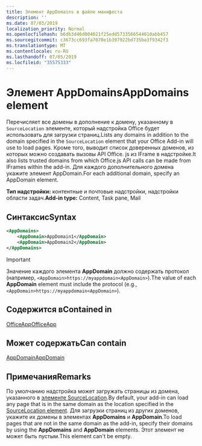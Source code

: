 ```yaml
---
title: Элемент AppDomains в файле манифеста
description: ''
ms.date: 07/03/2019
localization_priority: Normal
ms.openlocfilehash: b6db3d46d004021f25edd5733566544010abb457
ms.sourcegitcommit: c3673cc693fa7070e1b397922bd735ba3f9342f3
ms.translationtype: MT
ms.contentlocale: ru-RU
ms.lasthandoff: 07/05/2019
ms.locfileid: "35575333"
---
```

# <a name="appdomains-element"></a><span data-ttu-id="1c02e-102">Элемент AppDomains</span><span class="sxs-lookup"><span data-stu-id="1c02e-102">AppDomains element</span></span>

<span data-ttu-id="1c02e-103">Перечисляет все домены в дополнение к домену, указанному в `SourceLocation` элементе, который надстройка Office будет использовать для загрузки страниц.</span><span class="sxs-lookup"><span data-stu-id="1c02e-103">Lists any domains in addition to the domain specified in the `SourceLocation` element that your Office Add-in will use to load pages.</span></span> <span data-ttu-id="1c02e-104">Кроме того, выводит список доверенных доменов, из которых можно создавать вызовы API Office. js из IFrame в надстройке.</span><span class="sxs-lookup"><span data-stu-id="1c02e-104">It also lists trusted domains from which Office.js API calls can be made from IFrames within the add-in.</span></span> <span data-ttu-id="1c02e-105">Для каждого дополнительного домена укажите элемент AppDomain.</span><span class="sxs-lookup"><span data-stu-id="1c02e-105">For each additional domain, specify an AppDomain element.</span></span>

 <span data-ttu-id="1c02e-106">**Тип надстройки:** контентные и почтовые надстройки, надстройки области задач.</span><span class="sxs-lookup"><span data-stu-id="1c02e-106">**Add-in type:** Content, Task pane, Mail</span></span>

## <a name="syntax"></a><span data-ttu-id="1c02e-107">Синтаксис</span><span class="sxs-lookup"><span data-stu-id="1c02e-107">Syntax</span></span>

```XML
<AppDomains>
    <AppDomain>AppDomain1</AppDomain>
    <AppDomain>AppDomain2</AppDomain>
</AppDomains>
```

> [!IMPORTANT]
> <span data-ttu-id="1c02e-108">Значение каждого элемента **AppDomain** должно содержать протокол (например, `<AppDomain>https://myappdomain<AppDomain>`).</span><span class="sxs-lookup"><span data-stu-id="1c02e-108">The value of each **AppDomain** element must include the protocol (e.g., `<AppDomain>https://myappdomain<AppDomain>`).</span></span>

## <a name="contained-in"></a><span data-ttu-id="1c02e-109">Содержится в</span><span class="sxs-lookup"><span data-stu-id="1c02e-109">Contained in</span></span>

[<span data-ttu-id="1c02e-110">OfficeApp</span><span class="sxs-lookup"><span data-stu-id="1c02e-110">OfficeApp</span></span>](officeapp.md)

## <a name="can-contain"></a><span data-ttu-id="1c02e-111">Может содержать</span><span class="sxs-lookup"><span data-stu-id="1c02e-111">Can contain</span></span>

[<span data-ttu-id="1c02e-112">AppDomain</span><span class="sxs-lookup"><span data-stu-id="1c02e-112">AppDomain</span></span>](appdomain.md)

## <a name="remarks"></a><span data-ttu-id="1c02e-113">Примечания</span><span class="sxs-lookup"><span data-stu-id="1c02e-113">Remarks</span></span>

<span data-ttu-id="1c02e-114">По умолчанию надстройка может загружать страницы из домена, указанного в [элементе SourceLocation](sourcelocation.md).</span><span class="sxs-lookup"><span data-stu-id="1c02e-114">By default, your add-in can load any page that is in the same domain as the location specified in the [SourceLocation element](sourcelocation.md).</span></span> <span data-ttu-id="1c02e-115">Для загрузки страниц из других доменов, укажите их домены в элементах **AppDomains** и **AppDomain**.</span><span class="sxs-lookup"><span data-stu-id="1c02e-115">To load pages that are not in the same domain as the add-in, specify their domains by using the **AppDomains** and **AppDomain** elements.</span></span> <span data-ttu-id="1c02e-116">Этот элемент не может быть пустым.</span><span class="sxs-lookup"><span data-stu-id="1c02e-116">This element can't be empty.</span></span>
